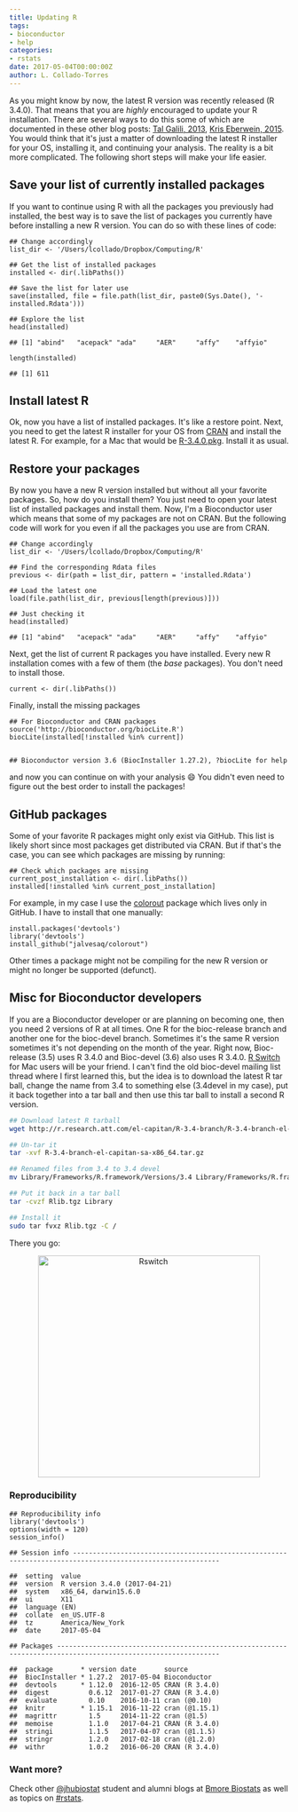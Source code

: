 ```yaml
---
title: Updating R
tags:
- bioconductor
- help
categories:
- rstats
date: 2017-05-04T00:00:00Z
author: L. Collado-Torres
---
```



As you might know by now, the latest R version was recently released (R 3.4.0). That means that you are _highly_ encouraged to update your R installation. There are several ways to do this some of which are documented in these other blog posts: [Tal Galili, 2013](https://www.r-statistics.com/2013/03/updating-r-from-r-on-windows-using-the-installr-package/), [Kris Eberwein, 2015](https://www.datascienceriot.com/how-to-upgrade-r-without-losing-your-packages/kris/). You would think that it's just a matter of downloading the latest R installer for your OS, installing it, and continuing your analysis. The reality is a bit more complicated. The following short steps will make your life easier.

## Save your list of currently installed packages

If you want to continue using R with all the packages you previously had installed, the best way is to save the list of packages you currently have before installing a new R version. You can do so with these lines of code:


    ## Change accordingly
    list_dir <- '/Users/lcollado/Dropbox/Computing/R'
    
    ## Get the list of installed packages
    installed <- dir(.libPaths())
    
    ## Save the list for later use
    save(installed, file = file.path(list_dir, paste0(Sys.Date(), '-installed.Rdata')))
    
    ## Explore the list
    head(installed)

    ## [1] "abind"   "acepack" "ada"     "AER"     "affy"    "affyio"

    length(installed)

    ## [1] 611

## Install latest R

Ok, now you have a list of installed packages. It's like a restore point. Next, you need to get the latest R installer for your OS from [CRAN](https://cran.r-project.org/) and install the latest R. For example, for a Mac that would be [R-3.4.0.pkg](https://cran.r-project.org/bin/macosx/R-3.4.0.pkg). Install it as usual.

## Restore your packages

By now you have a new R version installed but without all your favorite packages. So, how do you install them? You just need to open your latest list of installed packages and install them. Now, I'm a Bioconductor user which means that some of my packages are not on CRAN. But the following code will work for you even if all the packages you use are from CRAN.


    ## Change accordingly
    list_dir <- '/Users/lcollado/Dropbox/Computing/R'
    
    ## Find the corresponding Rdata files
    previous <- dir(path = list_dir, pattern = 'installed.Rdata')
    
    ## Load the latest one
    load(file.path(list_dir, previous[length(previous)]))
    
    ## Just checking it
    head(installed)

    ## [1] "abind"   "acepack" "ada"     "AER"     "affy"    "affyio"

Next, get the list of current R packages you have installed. Every new R installation comes with a few of them (the _base_ packages). You don't need to install those.


    current <- dir(.libPaths())

Finally, install the missing packages


    ## For Bioconductor and CRAN packages
    source('http://bioconductor.org/biocLite.R')
    biocLite(installed[!installed %in% current])


    ## Bioconductor version 3.6 (BiocInstaller 1.27.2), ?biocLite for help


and now you can continue on with your analysis :smile: You didn't even need to figure out the best order to install the packages!

## GitHub packages

Some of your favorite R packages might only exist via GitHub. This list is likely short since most packages get distributed via CRAN. But if that's the case, you can see which packages are missing by running:


    ## Check which packages are missing
    current_post_installation <- dir(.libPaths())
    installed[!installed %in% current_post_installation]

For example, in my case I use the [colorout](https://github.com/jalvesaq/colorout) package which lives only in GitHub. I have to install that one manually:


    install.packages('devtools')
    library('devtools')
    install_github("jalvesaq/colorout")

Other times a package might not be compiling for the new R version or might no longer be supported (defunct).



## Misc for Bioconductor developers

If you are a Bioconductor developer or are planning on becoming one, then you need 2 versions of R at all times. One R for the bioc-release branch and another one for the bioc-devel branch. Sometimes it's the same R version sometimes it's not depending on the month of the year. Right now, Bioc-release (3.5) uses R 3.4.0 and Bioc-devel (3.6) also uses R 3.4.0. [R Switch](http://r.research.att.com/) for Mac users will be your friend. I can't find the old bioc-devel mailing list thread where I first learned this, but the idea is to download the latest R tar ball, change the name from 3.4 to something else (3.4devel in my case), put it back together into a tar ball and then use this tar ball to install a second R version.

```bash
## Download latest R tarball
wget http://r.research.att.com/el-capitan/R-3.4-branch/R-3.4-branch-el-capitan-sa-x86_64.tar.gz

## Un-tar it
tar -xvf R-3.4-branch-el-capitan-sa-x86_64.tar.gz

## Renamed files from 3.4 to 3.4 devel
mv Library/Frameworks/R.framework/Versions/3.4 Library/Frameworks/R.framework/Versions/3.4devel

## Put it back in a tar ball
tar -cvzf Rlib.tgz Library

## Install it
sudo tar fvxz Rlib.tgz -C /
```

There you go:

<center>
<img alt = 'Rswitch' width='400' src='http://lcolladotor.github.io/figs/2017-05-04-updateR/rswitch.png' />
</center>



### Reproducibility


    ## Reproducibility info
    library('devtools')
    options(width = 120)
    session_info()

    ## Session info -----------------------------------------------------------------------------------------------------------

    ##  setting  value                       
    ##  version  R version 3.4.0 (2017-04-21)
    ##  system   x86_64, darwin15.6.0        
    ##  ui       X11                         
    ##  language (EN)                        
    ##  collate  en_US.UTF-8                 
    ##  tz       America/New_York            
    ##  date     2017-05-04

    ## Packages ---------------------------------------------------------------------------------------------------------------

    ##  package       * version date       source        
    ##  BiocInstaller * 1.27.2  2017-05-04 Bioconductor  
    ##  devtools      * 1.12.0  2016-12-05 CRAN (R 3.4.0)
    ##  digest          0.6.12  2017-01-27 CRAN (R 3.4.0)
    ##  evaluate        0.10    2016-10-11 cran (@0.10)  
    ##  knitr         * 1.15.1  2016-11-22 cran (@1.15.1)
    ##  magrittr        1.5     2014-11-22 cran (@1.5)   
    ##  memoise         1.1.0   2017-04-21 CRAN (R 3.4.0)
    ##  stringi         1.1.5   2017-04-07 cran (@1.1.5) 
    ##  stringr         1.2.0   2017-02-18 cran (@1.2.0) 
    ##  withr           1.0.2   2016-06-20 CRAN (R 3.4.0)


### Want more?

Check other [@jhubiostat](https://twitter.com/jhubiostat) student and alumni blogs at [Bmore Biostats](http://bmorebiostat.com/) as well as topics on [#rstats](https://twitter.com/search?q=%23rstats).
